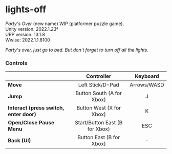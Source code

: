 # lights-off
*Party's Over* (new name) WIP (platformer puzzle game).  
Unity version: 2022.1.23f  
URP version: 13.1.8  
Wwise: 2022.1.1.8100  

*Party's over, just go to bed. But don't forget to turn off all the lights.*

### Controls
|  | Controller | Keyboard |
| - | :---: | :---: |
| **Move** | Left Stick/D-Pad | Arrows/WASD |
| **Jump** | Button South (A for Xbox) | J |
| **Interact (press switch, enter door)** | Button West (X for Xbox) | K |
| **Open/Close Pause Menu** | Start/Button East (B for Xbox) | ESC |
| **Back (UI)** | Button East (B for Xbox) | - |
